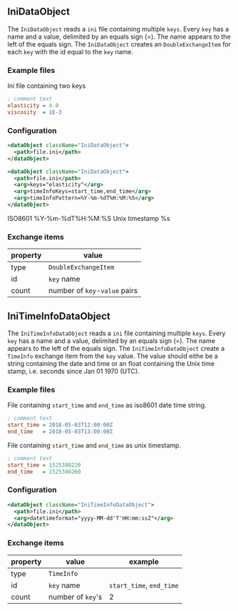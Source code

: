 ## IniDataObject

The `IniDataObject` reads a `ini` file containing multiple `keys`. Every `key` has a name and a value, delimited by an equals sign (=). The name appears to the left of the equals sign. The `IniDataObject` creates an `DoubleExchangeItem` for each `key` with the id equal to the `key` name.

### Example files

Ini file containing two keys
```ini
; comment text
elasticity = 4.0
viscosity  = 1E-3
```

### Configuration

```xml
<dataObject className="IniDataObject">
  <path>file.ini</path>
</dataObject>
```


```xml
<dataObject className="IniDataObject">
  <path>file.ini</path>
  <arg>keys="elasticity"</arg>
  <arg>timeInfoKeys=start_time,end_time</arg>
  <arg>timeInfoPattern=%Y-%m-%dT%H:%M:%S</arg>
</dataObject>
```

ISO8601 %Y-%m-%dT%H:%M:%S
Unix timestamp %s



### Exchange items

| property | value                         |
| -------- | ----------------------------- |
| type     | `DoubleExchangeItem`          |
| id       | `key` name                    |
| count    | number of `key`-`value` pairs |

## IniTimeInfoDataObject

The `IniTimeInfoDataObject` reads a `ini` file containing multiple `keys`. Every `key` has a name and a value, delimited by an equals sign (=). The name appears to the left of the equals sign. The `IniTimeInfoDataObject` create a `TimeInfo` exchange item from the `key` value. The value should eithe be a string containing the date and time or an float containing the Unix time stamp, i.e. seconds since Jan 01 1970 (UTC).

### Example files

File containing `start_time` and `end_time` as iso8601 date time string.

```ini
; comment text
start_time = 2018-05-03T12:00:00Z 
end_time   = 2018-05-03T13:00:00Z 
```

File containing `start_time` and `end_time` as unix timestamp.

```ini
; comment text
start_time = 1525380220 
end_time   = 1525380260
```

### Configuration

```xml
<dataObject className="IniTimeInfoDataObject">
  <path>file.ini</path>
  <arg>datetimeformat="yyyy-MM-dd'T'HH:mm:ssZ"</arg>
</dataObject>
```

### Exchange items

| property | value                         | example  |
| -------- | ----------------------------- | -------- |
| type     | `TimeInfo`                    |          |
| id       | `key` name                    | `start_time`, `end_time` |
| count    | number of `key`'s             | 2        |

